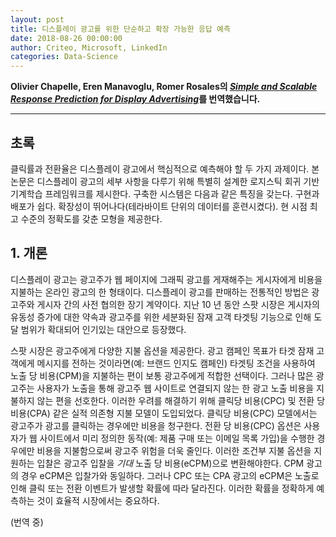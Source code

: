 ```yaml
---
layout: post
title: 디스플레이 광고를 위한 단순하고 확장 가능한 응답 예측
date: 2018-08-26 00:00:00
author: Criteo, Microsoft, LinkedIn
categories: Data-Science
---  
```

  
  
**Olivier Chapelle, Eren Manavoglu, Romer Rosales의 [*Simple and Scalable Response Prediction for Display Advertising*](http://people.csail.mit.edu/romer/papers/TISTRespPredAds.pdf)를 번역했습니다.**
  
  
- - -
    
## 초록
  
클릭률과 전환율은 디스플레이 광고에서 핵심적으로 예측해야 할 두 가지 과제이다. 본 논문은 디스플레이 광고의 세부 사항을 다루기 위해 특별히 설계한 로지스틱 회귀 기반 기계학습 프레임워크를 제시한다. 구축한 시스템은 다음과 같은 특징을 갖는다. 구현과 배포가 쉽다. 확장성이 뛰어나다(테라바이트 단위의 데이터를 훈련시켰다). 현 시점 최고 수준의 정확도를 갖춘 모형을 제공한다.
  
## 1. 개론  
  
디스플레이 광고는 광고주가 웹 페이지에 그래픽 광고를 게재해주는 게시자에게 비용을 지불하는 온라인 광고의 한 형태이다. 디스플레이 광고를 판매하는 전통적인 방법은 광고주와 게시자 간의 사전 협의한 장기 계약이다. 지난 10 년 동안 스팟 시장은 게시자의 유동성 증가에 대한 약속과 광고주를 위한 세분화된 잠재 고객 타겟팅 기능으로 인해 도달 범위가 확대되어 인기있는 대안으로 등장했다.
  
스팟 시장은 광고주에게 다양한 지불 옵션을 제공한다. 광고 캠페인 목표가 타겟 잠재 고객에게 메시지를 전하는 것이라면(예: 브랜드 인지도 캠페인) 타겟팅 조건을 사용하여 노출 당 비용(CPM)을 지불하는 편이 보통 광고주에게 적합한 선택이다. 그러나 많은 광고주는 사용자가 노출을 통해 광고주 웹 사이트로 연결되지 않는 한 광고 노출 비용을 지불하지 않는 편을 선호한다. 이러한 우려를 해결하기 위해 클릭당 비용(CPC) 및 전환 당 비용(CPA) 같은 실적 의존형 지불 모델이 도입되었다. 클릭당 비용(CPC) 모델에서는 광고주가 광고를 클릭하는 경우에만 비용을 청구한다. 전환 당 비용(CPC) 옵션은 사용자가 웹 사이트에서 미리 정의한 동작(예: 제품 구매 또는 이메일 목록 가입)을 수행한 경우에만 비용을 지불함으로써 광고주 위험을 더욱 줄인다. 이러한 조건부 지불 옵션을 지원하는 입찰은 광고주 입찰을 *기대* 노출 당 비용(eCPM)으로 변환해야한다. CPM 광고의 경우 eCPM은 입찰가와 동일하다. 그러나 CPC 또는 CPA 광고의 eCPM은 노출로 인해 클릭 또는 전환 이벤트가 발생할 확률에 따라 달라진다. 이러한 확률을 정확하게 예측하는 것이 효율적 시장에서는 중요하다.
  
(번역 중)
